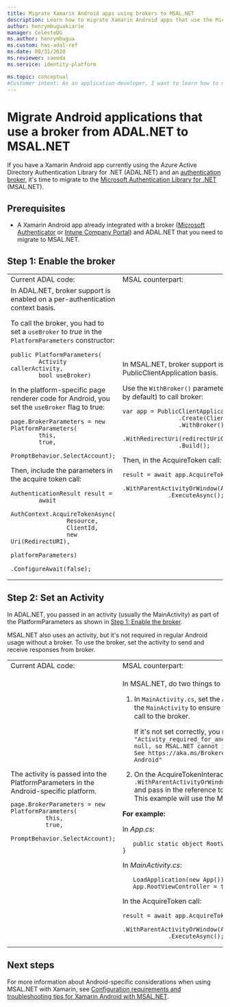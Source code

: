 ```yaml
---
title: Migrate Xamarin Android apps using brokers to MSAL.NET
description: Learn how to migrate Xamarin Android apps that use the Microsoft Authenticator or Intune Company Portal from ADAL.NET to MSAL.NET.
author: henrymbuguakiarie
manager: CelesteDG
ms.author: henrymbugua
ms.custom: has-adal-ref
ms.date: 08/31/2020
ms.reviewer: saeeda
ms.service: identity-platform

ms.topic: conceptual
#Customer intent: As an application developer, I want to learn how to migrate my Xamarin Android applications that use Microsoft Authenticator from ADAL.NET to MSAL.NET.
---
```


# Migrate Android applications that use a broker from ADAL.NET to MSAL.NET

If you have a Xamarin Android app currently using the Azure Active Directory Authentication Library for .NET (ADAL.NET) and an [authentication broker](msal-android-single-sign-on.md), it's time to migrate to the [Microsoft Authentication Library for .NET](msal-overview.md) (MSAL.NET).

## Prerequisites

* A Xamarin Android app already integrated with a broker ([Microsoft Authenticator](https://play.google.com/store/apps/details?id=com.azure.authenticator) or [Intune Company Portal](https://play.google.com/store/apps/details?id=com.microsoft.windowsintune.companyportal)) and ADAL.NET that you need to migrate to MSAL.NET.

## Step 1: Enable the broker

<table>
<tr><td>Current ADAL code:</td><td>MSAL counterpart:</td></tr>
<tr><td>
In ADAL.NET, broker support is enabled on a per-authentication context basis.

To call the broker, you had to set a `useBroker` to *true* in the `PlatformParameters` constructor:

```CSharp
public PlatformParameters(
        Activity callerActivity,
        bool useBroker)
```

In the platform-specific page renderer code for Android, you set the `useBroker` flag to true:

```CSharp
page.BrokerParameters = new PlatformParameters(
        this,
        true,
        PromptBehavior.SelectAccount);
```

Then, include the parameters in the acquire token call:

```CSharp
AuthenticationResult result =
        await
            AuthContext.AcquireTokenAsync(
                Resource,
                ClientId,
                new Uri(RedirectURI),
                platformParameters)
                .ConfigureAwait(false);
```

</td><td>
In MSAL.NET, broker support is enabled on a per-PublicClientApplication basis.

Use the `WithBroker()` parameter (which is set to true by default) to call broker:

```CSharp
var app = PublicClientApplicationBuilder
                .Create(ClientId)
                .WithBroker()
                .WithRedirectUri(redirectUriOnAndroid)
                .Build();
```

Then, in the AcquireToken call:

```CSharp
result = await app.AcquireTokenInteractive(scopes)
             .WithParentActivityOrWindow(App.RootViewController)
             .ExecuteAsync();
```
</table>

## Step 2: Set an Activity

In ADAL.NET, you passed in an activity (usually the MainActivity) as part of the PlatformParameters as shown in [Step 1: Enable the broker](#step-1-enable-the-broker).

MSAL.NET also uses an activity, but it's not required in regular Android usage without a broker. To use the broker, set the activity to send and receive responses from broker.

<table>
<tr><td>Current ADAL code:</td><td>MSAL counterpart:</td></tr>
<tr><td>
The activity is passed into the PlatformParameters in the Android-specific platform.

```CSharp
page.BrokerParameters = new PlatformParameters(
          this,
          true,
          PromptBehavior.SelectAccount);
```
</td><td>

In MSAL.NET, do two things to set the activity for Android:

1. In `MainActivity.cs`, set the `App.RootViewController`  to the `MainActivity` to ensure there's an activity with the call to the broker.

    If it's not set correctly, you may get this error:
`"Activity_required_for_android_broker":"Activity is null, so MSAL.NET cannot invoke the Android broker. See https://aka.ms/Brokered-Authentication-for-Android"`

1. On the AcquireTokenInteractive call, use the `.WithParentActivityOrWindow(App.RootViewController)`
 and pass in the reference to the activity you will use. This example will use the MainActivity.

**For example:**

In *App.cs*:

```CSharp
   public static object RootViewController { get; set; }
```

In *MainActivity.cs*:

```CSharp
   LoadApplication(new App());
   App.RootViewController = this;
```

In the AcquireToken call:

```CSharp
result = await app.AcquireTokenInteractive(scopes)
             .WithParentActivityOrWindow(App.RootViewController)
             .ExecuteAsync();
```
</table>

## Next steps

For more information about Android-specific considerations when using MSAL.NET with Xamarin, see [Configuration requirements and troubleshooting tips for Xamarin Android with MSAL.NET](msal-net-xamarin-android-considerations.md).
